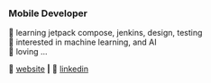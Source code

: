 ### Mobile Developer


🧠 learning jetpack compose, jenkins, design, testing  
📓 interested in machine learning, and AI  
💜 loving ...  


🏡 [website][website] **|** 
👔 [linkedin][linkedin]

[website]: http://mena-shafik.com/
[linkedin]: https://www.linkedin.com/in/mena-shafik/
